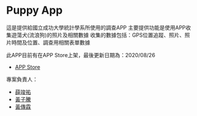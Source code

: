 # Puppy App

這是提供給國立成功大學統計學系所使用的調查APP
主要提供功能是使用APP收集遊蕩犬(流浪狗)的照片及相關數據
收集的數據包括：GPS位置追蹤、照片、照片時間及位置、調查用相關表單數據

此APP目前有在APP Store上架，最後更新日期為：2020/08/26
- [APP Store](https://apps.apple.com/tw/app/%E9%81%8A%E8%95%A9%E7%8A%AC%E8%AA%BF%E6%9F%A5/id1525990578)



專案負責人：
- [薛竣祐](https://github.com/HaXAlvin)
- [黃子騰](https://github.com/EriaWist)
- [黃傳霖](https://github.com/PASSahchuan)
